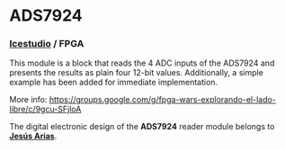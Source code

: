 # ADS7924

### [Icestudio](https://github.com/FPGAwars/icestudio) / FPGA

This module is a block that reads the 4 ADC inputs of the ADS7924 and presents the results as plain four 12-bit values. Additionally, a simple example has been added for immediate implementation.

More info: https://groups.google.com/g/fpga-wars-explorando-el-lado-libre/c/9gcu-SFjloA

The digital electronic design of the **ADS7924** reader module belongs to **[Jesús Arias](https://www.ele.uva.es/~jesus/)**.
